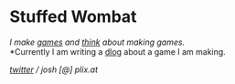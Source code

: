 # Stuffed Wombat

*I make [games](games) and [think](thinking) about making games.*
<br>
*Currently I am writing a [dlog](dlog) about a game I am making.

*<a href="https://twitter.com/wombatstuff" target="_blank">twitter</a> / josh [@] plix.at*
